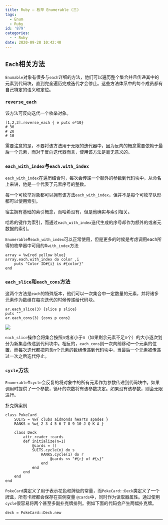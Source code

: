 ```yaml
---
title: Ruby – 枚举 Enumerable (三)
tags:
  - Enum
  - Ruby
id: '879'
categories:
  - - Ruby
date: 2020-09-28 10:42:40
---
```


## `Each`相关方法

`Enumable`对象有很多与`each`详细的方法，他们可以遍历整个集合并且传递其中的元素到代码块，直到完全遍历完成迭代才会停止。这些方法体系中的每个成员都有自己特定的语义和定位。

### `reverse_each`

该方法可反向迭代一个枚举对象。

```
[1,2,3].reverse_each { e puts e*10}
# 30
# 20
# 10
```

需要注意的是，不要将该方法用于无限的迭代器中，因为反向的概念需要依赖于最后一个元素，而对于反向迭代器而言，使用该方法是毫无意义的。

### `each_with_index`与`each.with_index`

`each_with_index`在遍历结合时，每次会传递一个额外的参数到代码块中，从命名上来讲，他是一个代表了元素序号的整数。

每一个可枚举对象都可以拥有该方法`each_with_index`，但并不是每个可枚举队形都可以使用索引。

宿主拥有基础的索引概念，而哈希没有，但是他确实与索引相关。

哈希的键作为索引，而通过`each_with_index`迭代生成的序号却作为额外的或者元数据的索引。

`Enumerable`#`each_with_index`可以正常使用，但是更多的时候是考虑调用each所得的枚举器中可用的#`with_index`方法

```
array = %w{red yellow blue}
array.each.with_index do color ,i
    puts "Color ID#{i} is #{color}"
end
```

### `each_slice`和`each_cons`方法

这两个方法是`each`的特殊版本，他们可以一次集合中一定数量的元素，并将诸多元素作为数组在每次迭代的时候传递给代码块。

```
ar.each_slice(3) {slice p slice}
puts ""
ar.each_cons(3) {cons p cons}
```

![](http://img.varsion.cn/blog-img/2020/09/image-37.png)

`each_slice`操作会将集合按照n或者小于n（如果剩余元素不足n个）的大小逐次划分为新集合传递到代码块中。相反的，`each_cons`则一次向前移动一个元素的位置，而每次迭代都把包含n个元素的数组传递到代码块中，当最后一个元素被传递过一次之后迭代停止。

### `cycle`方法

`Enumerable`#`cycle`会反复的将对象中的所有元素作为参数传递到代码块中。如果调用时提供了一个参数，循环的次数将有该参数决定。如果没有该参数，则会无限进行。

扑克牌案例

```
class PokeCard 
    SUITS = %w{ clubs aidmonds hearts spades }
    RANKS = %w{ 2 3 4 5 6 7 8 9 10 J Q K A }

    class Deck
        attr_reader :cards
        def initialize(n=1)
            @cards = []
            SUITS.cycle(n) do s
                RANKS.cycle(1) do r
                    @cards << "#{r} of #{s}"
                end
            end
        end
    end
end
```

`PokeCard`类定义了用于表示花色和牌级的常量，而`PokeCard::Deck`类定义了一个牌盒，所有卡牌都会保存在实例变量 `@cards`中，同时作为读取器属性。通过使用`cycle`很容易将两个甚至多副扑克牌排列。例如下面的代码会产生两幅扑克牌。

```
deck = PokeCard::Deck.new
```

* * *